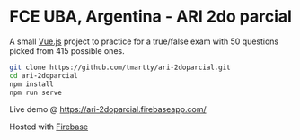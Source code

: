 # FCE UBA, Argentina - ARI 2do parcial

A small [Vue.js](https://vuejs.org/) project to practice for a true/false exam with 50 questions picked from 415 possible ones.

```bash
git clone https://github.com/tmartty/ari-2doparcial.git
cd ari-2doparcial
npm install
npm run serve
```

Live demo @ https://ari-2doparcial.firebaseapp.com/

Hosted with [Firebase](https://firebase.google.com/)
